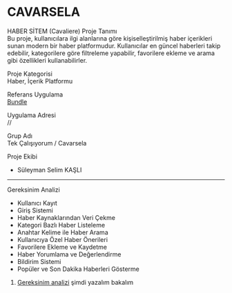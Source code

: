 # CAVARSELA



HABER SİTEM (Cavaliere)
Proje Tanımı  
Bu proje, kullanıcılara ilgi alanlarına göre kişiselleştirilmiş haber içerikleri sunan modern bir haber platformudur. Kullanıcılar en güncel haberleri takip edebilir, kategorilere göre filtreleme yapabilir, favorilere ekleme ve arama gibi özellikleri kullanabilirler.  

Proje Kategorisi  
Haber, İçerik Platformu  

Referans Uygulama  
[Bundle](https://www.bundle.app/)  

Uygulama Adresi  
 // 

 Grup Adı  
Tek Çalışıyorum / Cavarsela

 Proje Ekibi  
- Süleyman Selim KAŞLI  

---

 Gereksinim Analizi  
- Kullanıcı Kayıt 
- Giriş Sistemi  
- Haber Kaynaklarından Veri Çekme  
- Kategori Bazlı Haber Listeleme  
- Anahtar Kelime ile Haber Arama  
- Kullanıcıya Özel Haber Önerileri  
- Favorilere Ekleme ve Kaydetme  
- Haber Yorumlama ve Değerlendirme  
- Bildirim Sistemi 
- Popüler ve Son Dakika Haberleri Gösterme


1. [Gereksinim analizi](Gereksinim-Analizi.md) şimdi yazalım bakalım 